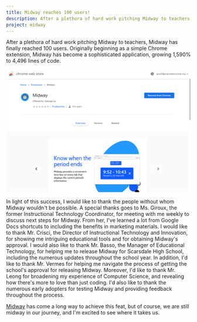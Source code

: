 ```yaml
---
title: Midway reaches 100 users!
description: After a plethora of hard work pitching Midway to teachers, Midway has finally reached 100 users.
project: midway
---
```


After a plethora of hard work pitching Midway to teachers, Midway has finally reached 100 users. Originally beginning as a simple Chrome extension, Midway has become a sophisticated application, growing 1,590% to 4,496 lines of code.

![The Midway Chrome extension with exactly 100 users](/assets/images/2019-10-24-midway-100-users.png "The Chrome web store displays the Midway Chrome extension featuring exactly a hundred users.")

In light of this success, I would like to thank the people without whom Midway wouldn't be possible. A special thanks goes to Ms. Giroux, the former Instructional Technology Coordinator, for meeting with me weekly to discuss next steps for Midway. From her, I've learned a lot from Google Docs shortcuts to including the benefits in marketing materials. I would like to thank Mr. Crisci, the Director of Instructional Technology and Innovation, for showing me intriguing educational tools and for obtaining Midway's approval. I would also like to thank Mr. Basso, the Manager of Educational Technology, for helping me to release Midway for Scarsdale High School, including the numerous updates throughout the school year. In addition, I'd like to thank Mr. Vermes for helping me navigate the process of getting the school's approval for releasing Midway. Moreover, I'd like to thank Mr. Leong for broadening my experience of Computer Science, and revealing how there's more to love than just coding. I'd also like to thank the numerous early adopters for testing Midway and providing feedback throughout the process.

[Midway](/projects/midway/) has come a long way to achieve this feat, but of course, we are still midway in our journey, and I'm excited to see where it takes us.
